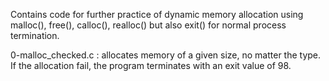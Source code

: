 Contains code for further practice of dynamic memory allocation using malloc(), free(), calloc(), realloc() but also exit() for normal process termination.

0-malloc_checked.c : allocates memory of a given size, no matter the type. If the allocation fail, the program terminates with an exit value of 98.
